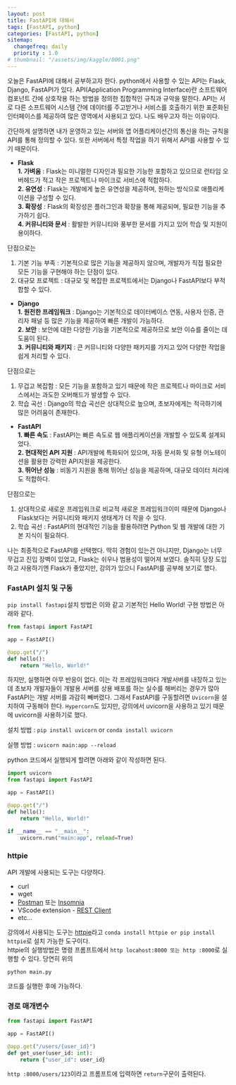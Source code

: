 ```yaml
---
layout: post
title: FastAPI에 대해서
tags: [FastAPI, python]
categories: [FastAPI, python]
sitemap:
  changefreq: daily
  priority : 1.0
# thumbnail: "/assets/img/kaggle/0001.png"
---
```

오늘은 FastAPI에 대해서 공부하고자 한다. python에서 사용할 수 있는 API는 Flask, Django, FastAPI가 있다. API(Application Programming Interface)란 소프트웨어 컴포넌트 간에 상호작용 하는 방법을 정의한 집합적인 규칙과 규악을 말한다. API는 서로 다른 소프트웨어 시스템 간에 데이터를 주고받거나 서비스를 호출하기 위한 표준화된 인터페이스를 제공하여 많은 영역에서 사용되고 있다. 나도 배우고자 하는 이유이다.  

간단하게 설명하면 내가 운영하고 있는 서버와 앱 어플리케이션간의 통신을 하는 규칙을 API를 통해 정의할 수 있다. 또한 서버에서 특정 작업을 하기 위해서 API를 사용할 수 있기 때문이다.

+ **Flask**  
**1. 가벼움** : Flask는 미니멀한 디자인과 필요한 기능한 포함하고 있으므로 런타임 오버헤드가 적고 작은 프로젝트나 마이크로 서비스에 적합하다.  
**2. 유연성** : Flask는 개발에게 높은 유연성을 제공하며, 원하는 방식으로 애플리케이션을 구성할 수 있다.  
**3. 확장성** : Flask의 확장성은 플러그인과 확장을 통해 제공되며, 필요한 기능을 추가하기 쉽다.  
**4. 커뮤니티와 문서** : 활발한 커뮤니티와 풍부한 문서를 가지고 있어 학습 및 지원이 용이하다.  

단점으로는  
1. 기본 기능 부족 : 기본적으로 많은 기능을 제공하지 않으며, 개발자가 직접 필요한 모든 기능을 구현해야 하는 단점이 있다.  
2. 대규모 프로젝트 : 대규모 및 복잡한 프로젝트에서는 Django나 FastAPI보다 부적합할 수 있다.

+ **Django**  
**1. 원전한 프레임워크** : Django는 기본적으로 데이터베이스 연동, 사용자 인증, 관리자 패널 등 많은 기능을 제공하여 빠른 개발이 가능하다.  
**2. 보안** : 보안에 대한 다양한 기능을 기본적으로 제공하므로 보안 이슈를 줄이는 데 도움이 된다.  
**3. 커뮤니티와 패키지** : 큰 커뮤니티와 다양한 패키지를 가지고 있어 다양한 작업을 쉽게 처리할 수 있다.  

단점으로는  
1. 무겁고 복잡함 : 모든 기능을 포함하고 있기 때문에 작은 프로젝트나 마이크로 서비스에서는 과도한 오버해드가 발생할 수 있다.  
2. 학습 곡선 : Django의 학습 곡선은 상대적으로 높으며, 초보자에게는 적극하기에 많은 어려움이 존재한다.  


+ **FastAPI**  
**1. 빠른 속도** : FastAPI는 빠른 속도로 웹 애플리케이션을 개발할 수 있도록 설계되었다.  
**2. 현대적인 API 지원** : API개발에 특화되어 있으며, 자동 문서화 및 유형 어노테이션을 활용한 강력한 API지원을 제공한다.  
**3. 뛰어난 성능** : 비동기 지원을 통해 뛰어난 성능을 제공하며, 대규모 데이터 처리에도 적합하다.  

단점으로는  
1. 상대적으로 새로운 프레임워크로 비교적 새로운 프레임워크이미 때문에 Django나 Flask보다는 커뮤니티와 패키지 생태계가 더 작을 수 있다.  
2. 학습 곡선 : FastAPI의 현대적인 기능을 활용하려면 Python 및 웹 개발에 대한 기본 지식이 필요하다.  


나는 최종적으로 FastAPI를 선택했다. 딱히 경험이 있는건 아니지만, Django는 너무 무겁고 진입 장벽이 있었고, Flask는 쉬우나 범용성이 떨어져 보였다. 솔직히 당장 도입하고 사용하기엔 Flask가 좋았지만, 강의가 있으니 FastAPI를 공부해 보기로 했다.  

### FastAPI 설치 및 구동  

`pip install fastapi`설치 방법은 이와 같고 기본적인 Hello World! 구현 방법은 아래와 같다.  
```python
from fastapi import FastAPI

app = FastAPI()

@app.get("/")
def hello():
    return "Hello, World!"
```
하지만, 실행하면 아무 반응이 없다. 이는 각 프레임워크마다 개발서버를 내장하고 있는데 초보자 개발자들이 개발용 서버를 상용 배포를 하는 실수를 해버리는 경우가 많아 FastAPI는 개발 서버를 과감히 빼버렸다. 그래서 FastAPI를 구동할려면 `Uvicorn`을 설치하여 구동해야 한다. `Hypercorn`도 있지만, 강의에서 uvicorn을 사용하고 있기 때문에 uvicorn을 사용하기로 했다.  

설치 방법 : `pip install uvicorn` or `conda install uvicorn`  

실행 방법 : `uvicorn main:app --reload`

python 코드에서 실행되게 할려면 아래와 같이 작성하면 된다.  
```python
import uvicorn
from fastapi import FastAPI

app = FastAPI()

@app.get("/")
def hello():
    return "Hello, World!"

if __name__ == "__main__":
    uvicorn.run("main:app", reload=True)
```

### httpie  
API 개발에 사용되는 도구는 다양하다.  
+ curl
+ wget
+ [Postman](https://www.postman.com/) 또는 [Insomnia](https://insomnia.rest/)
+ VScode extension - [REST Client](https://marketplace.visualstudio.com/items?itemName=humao.rest-client)
+ etc...

강의에서 사용되는 도구는 [httpie](https://httpie.io/)라고 `conda install httpie or pip install httpie`로 설치 가능한 도구이다.  
httpie의 실행방법은 명령 프롬프트에서 `http locahost:8000 또는 http :8000`로 실행할 수 있다. 당연히 위의 
```
python main.py
```
코드를 실행한 후에 가능하다.  

### 경로 매개변수  

```python
from fastapi import FastAPI

app = FastAPI()

@app.get("/users/{user_id}")
def get_user(user_id: int):
    return {"user_id": user_id}
```

`http :8000/users/123`이라고 프롬프트에 입력하면 `return`구문이 출력된다. 